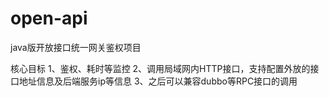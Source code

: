 # open-api
java版开放接口统一网关鉴权项目

核心目标
1、鉴权、耗时等监控
2、调用局域网内HTTP接口，支持配置外放的接口地址信息及后端服务ip等信息
3、之后可以兼容dubbo等RPC接口的调用
